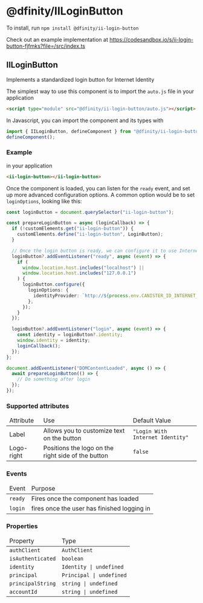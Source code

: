 # @dfinity/IILoginButton

To install, run `npm install @dfinity/ii-login-button`

Check out an example implementation at https://codesandbox.io/s/ii-login-button-fjfmks?file=/src/index.ts

## IILoginButton

Implements a standardized login button for Internet Identity

The simplest way to use this component is to import the `auto.js` file in your application

```html
<script type="module" src="@dfinity/ii-login-button/auto.js"></script>
```

In Javascript, you can import the component and its types with

```js
import { IILoginButton, defineComponent } from "@dfinity/ii-login-button";
defineComponent();
```

### Example

in your application

```html
<ii-login-button></ii-login-button>
```

Once the component is loaded, you can listen for the `ready` event, and set up more advanced configuration options. A common option would be to set `loginOptions`, looking like this:

```ts
const loginButton = document.querySelector("ii-login-button");

const prepareLoginButton = async (loginCallback) => {
  if (!customElements.get("ii-login-button")) {
    customElements.define("ii-login-button", LoginButton);
  }

  // Once the login button is ready, we can configure it to use Internet Identity
  loginButton?.addEventListener("ready", async (event) => {
    if (
      window.location.host.includes("localhost") ||
      window.location.host.includes("127.0.0.1")
    ) {
      loginButton.configure({
        loginOptions: {
          identityProvider: `http://${process.env.CANISTER_ID_INTERNET_IDENTITY}.localhost:4943`,
        },
      });
    }
  });

  loginButton?.addEventListener("login", async (event) => {
    const identity = loginButton?.identity;
    window.identity = identity;
    loginCallback();
  });
};

document.addEventListener("DOMContentLoaded", async () => {
  await prepareLoginButton(() => {
    // Do something after login
  });
});
```

### Supported attributes

<table>
  <thead>
    <tr>
      <td>Attribute</td>
      <td>Use</td>
      <td>Default Value</td>
    </tr>
  </thead>
  <tbody>
    <tr>
      <td>Label</td>
      <td>Allows you to customize text on the button</td>
      <td><code>"Login With Internet Identity"</code></td>
    </tr>
    <tr>
      <td>Logo-right</td>
      <td>Positions the logo on the right side of the button</td>
      <td><code>false</code></td>
    </tr>
  </tbody>
</table>

### Events

<table>
  <thead>
    <tr>
      <td>Event</td>
      <td>Purpose</td>
    </tr>
  </thead>
  <tbody>
    <tr>
      <td><code>ready</code></td>
      <td>Fires once the component has loaded</td>
    </tr>
    <tr>
      <td><code>login</code></td>
      <td>fires once the user has finished logging in</td>
    </tr>
  </tbody>
</table>

### Properties

<table>
  <thead>
    <tr>
      <td>Property</td>
      <td>Type</td>
    </tr>
  </thead>
  <tbody>
    <tr>
      <td><code>authClient</code></td>
      <td><code>AuthClient</code></td>
    </tr>
    <tr>
      <td><code>isAuthenticated</code></td>
      <td><code>boolean</code></td>
    </tr>
    <tr>
      <td><code>identity</code></td>
      <td><code>Identity | undefined</code></td>
    </tr>
    <tr>
      <td><code>principal</code></td>
      <td><code>Principal | undefined</code></td>
    </tr>
    <tr>
      <td><code>principalString</code></td>
      <td><code>string | undefined</code></td>
    </tr>
    <tr>
      <td><code>accountId</code></td>
      <td><code>string | undefined</code></td>
    </tr>
  </tbody>
</table>

